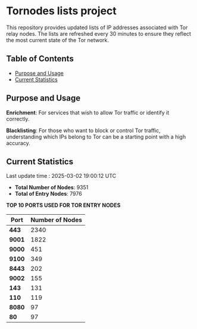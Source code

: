 # Tornodes lists project

This repository provides updated lists of IP addresses associated with Tor relay nodes. The lists are refreshed every 30 minutes to ensure they reflect the most current state of the Tor network.

## Table of Contents

- [Purpose and Usage](#purpose-and-usage)
- [Current Statistics](#current-statistics)


## Purpose and Usage

**Enrichment**: For services that wish to allow Tor traffic or identify it correctly.

**Blacklisting**: For those who want to block or control Tor traffic, understanding which IPs belong to Tor can be a starting point with a high accuracy.

## Current Statistics

Last update time : 2025-03-02 19:00:12 UTC

- **Total Number of Nodes**: 9351
- **Total of Entry Nodes**: 7976

**TOP 10 PORTS USED FOR TOR ENTRY NODES**

| **Port** | **Number of Nodes** |
|------|-----------------|
| **443**   | 2340  |
| **9001**   | 1822  |
| **9000**   | 451  |
| **9100**   | 349  |
| **8443**   | 202  |
| **9002**   | 155  |
| **143**   | 131  |
| **110**   | 119  |
| **8080**   | 97  |
| **80**   | 97  |

